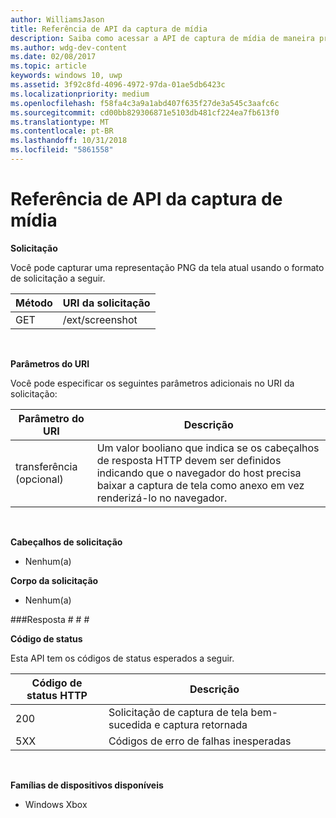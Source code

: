 ```yaml
---
author: WilliamsJason
title: Referência de API da captura de mídia
description: Saiba como acessar a API de captura de mídia de maneira programática.
ms.author: wdg-dev-content
ms.date: 02/08/2017
ms.topic: article
keywords: windows 10, uwp
ms.assetid: 3f92c8fd-4096-4972-97da-01ae5db6423c
ms.localizationpriority: medium
ms.openlocfilehash: f58fa4c3a9a1abd407f635f27de3a545c3aafc6c
ms.sourcegitcommit: cd00bb829306871e5103db481cf224ea7fb613f0
ms.translationtype: MT
ms.contentlocale: pt-BR
ms.lasthandoff: 10/31/2018
ms.locfileid: "5861558"
---
```

# <a name="media-capture-api-reference"></a>Referência de API da captura de mídia #

**Solicitação**

Você pode capturar uma representação PNG da tela atual usando o formato de solicitação a seguir.

| Método        | URI da solicitação     | 
| ------------- |-----------------|
| GET           | /ext/screenshot |
<br>

**Parâmetros do URI**

Você pode especificar os seguintes parâmetros adicionais no URI da solicitação:


| Parâmetro do URI      | Descrição     | 
| ------------------ |-----------------|
| transferência (opcional)| Um valor booliano que indica se os cabeçalhos de resposta HTTP devem ser definidos indicando que o navegador do host precisa baixar a captura de tela como anexo em vez renderizá-lo no navegador.  |
<br>

**Cabeçalhos de solicitação**

* Nenhum(a)

**Corpo da solicitação**

* Nenhum(a)

###<a name="response"></a>Resposta # # #

**Código de status**

Esta API tem os códigos de status esperados a seguir.

| Código de status HTTP   | Descrição     | 
| ------------------ |-----------------|
| 200                | Solicitação de captura de tela bem-sucedida e captura retornada |
| 5XX                | Códigos de erro de falhas inesperadas |
<br>

**Famílias de dispositivos disponíveis**

* Windows Xbox

